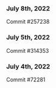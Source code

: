 ### July 8th, 2022

Commit #257238

### July 5th, 2022

Commit #314353


### July 4th, 2022

Commit #72281

